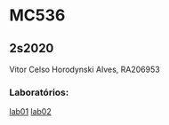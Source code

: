 # MC536
## 2s2020

Vitor Celso Horodynski Alves, RA206953

### Laboratórios:
[lab01](lab01)
[lab02](lab02)
